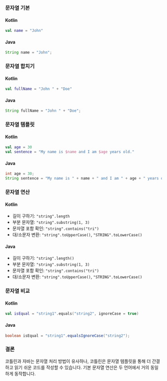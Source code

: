 ### 문자열 기본

#### Kotlin

```kotlin
val name = "John"
```

#### Java

```java
String name = "John";
```

### 문자열 합치기

#### Kotlin

```kotlin
val fullName = "John " + "Doe"
```

#### Java

```java
String fullName = "John " + "Doe";
```

### 문자열 템플릿

#### Kotlin

```kotlin
val age = 30
val sentence = "My name is $name and I am $age years old."
```

#### Java

```java
int age = 30;
String sentence = "My name is " + name + " and I am " + age + " years old.";
```

### 문자열 연산

#### Kotlin

- 길이 구하기: `"string".length`
- 부분 문자열: `"string".substring(1, 3)`
- 문자열 포함 확인: `"string".contains("tri")`
- 대/소문자 변환: `"string".toUpperCase()`, `"STRING".toLowerCase()`

#### Java

- 길이 구하기: `"string".length()`
- 부분 문자열: `"string".substring(1, 3)`
- 문자열 포함 확인: `"string".contains("tri")`
- 대/소문자 변환: `"string".toUpperCase()`, `"STRING".toLowerCase()`

### 문자열 비교

#### Kotlin

```kotlin
val isEqual = "string1".equals("string2", ignoreCase = true)
```

#### Java

```java
boolean isEqual = "string1".equalsIgnoreCase("string2");
```

### 결론

코틀린과 자바는 문자열 처리 방법이 유사하나, 코틀린은 문자열 템플릿을 통해 더 간결하고 읽기 쉬운 코드를 작성할 수 있습니다. 기본 문자열 연산은 두 언어에서 거의 동일하게 동작합니다.
